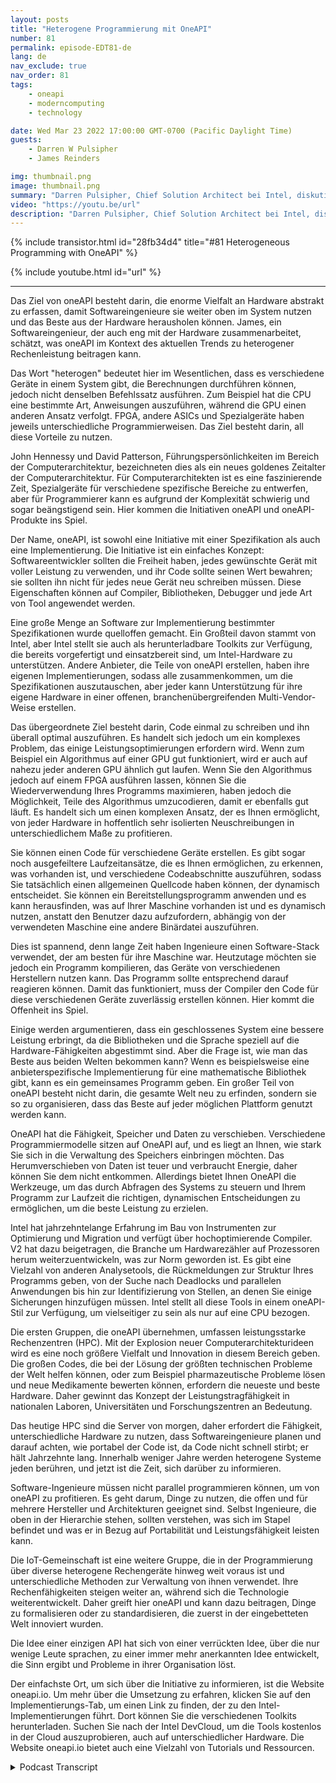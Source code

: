 ```yaml
---
layout: posts
title: "Heterogene Programmierung mit OneAPI"
number: 81
permalink: episode-EDT81-de
lang: de
nav_exclude: true
nav_order: 81
tags:
    - oneapi
    - moderncomputing
    - technology

date: Wed Mar 23 2022 17:00:00 GMT-0700 (Pacific Daylight Time)
guests:
    - Darren W Pulsipher
    - James Reinders

img: thumbnail.png
image: thumbnail.png
summary: "Darren Pulsipher, Chief Solution Architect bei Intel, diskutiert mit James Reinders, dem Chief Evangelist von Intel OneAPI, über die Fähigkeiten und Zukunft von OneAPI. Dabei handelt es sich um ein branchenübergreifendes, offenes, auf Standards basierendes vereinheitlichtes Programmiermodell, das eine gemeinsame Entwicklererfahrung für Beschleunigerarchitekturen bietet."
video: "https://youtu.be/url"
description: "Darren Pulsipher, Chief Solution Architect bei Intel, diskutiert mit James Reinders, dem Chief Evangelist von Intel OneAPI, über die Fähigkeiten und Zukunft von OneAPI. Dabei handelt es sich um ein branchenübergreifendes, offenes, auf Standards basierendes vereinheitlichtes Programmiermodell, das eine gemeinsame Entwicklererfahrung für Beschleunigerarchitekturen bietet."
---
```


<div>
{% include transistor.html id="28fb34d4" title="#81 Heterogeneous Programming with OneAPI" %}

{% include youtube.html id="url" %}
</div>

---

Das Ziel von oneAPI besteht darin, die enorme Vielfalt an Hardware abstrakt zu erfassen, damit Softwareingenieure sie weiter oben im System nutzen und das Beste aus der Hardware herausholen können. James, ein Softwareingenieur, der auch eng mit der Hardware zusammenarbeitet, schätzt, was oneAPI im Kontext des aktuellen Trends zu heterogener Rechenleistung beitragen kann.

Das Wort "heterogen" bedeutet hier im Wesentlichen, dass es verschiedene Geräte in einem System gibt, die Berechnungen durchführen können, jedoch nicht denselben Befehlssatz ausführen. Zum Beispiel hat die CPU eine bestimmte Art, Anweisungen auszuführen, während die GPU einen anderen Ansatz verfolgt. FPGA, andere ASICs und Spezialgeräte haben jeweils unterschiedliche Programmierweisen. Das Ziel besteht darin, all diese Vorteile zu nutzen.

John Hennessy und David Patterson, Führungspersönlichkeiten im Bereich der Computerarchitektur, bezeichneten dies als ein neues goldenes Zeitalter der Computerarchitektur. Für Computerarchitekten ist es eine faszinierende Zeit, Spezialgeräte für verschiedene spezifische Bereiche zu entwerfen, aber für Programmierer kann es aufgrund der Komplexität schwierig und sogar beängstigend sein. Hier kommen die Initiativen oneAPI und oneAPI-Produkte ins Spiel.

Der Name, oneAPI, ist sowohl eine Initiative mit einer Spezifikation als auch eine Implementierung. Die Initiative ist ein einfaches Konzept: Softwareentwickler sollten die Freiheit haben, jedes gewünschte Gerät mit voller Leistung zu verwenden, und ihr Code sollte seinen Wert bewahren; sie sollten ihn nicht für jedes neue Gerät neu schreiben müssen. Diese Eigenschaften können auf Compiler, Bibliotheken, Debugger und jede Art von Tool angewendet werden.

Eine große Menge an Software zur Implementierung bestimmter Spezifikationen wurde quelloffen gemacht. Ein Großteil davon stammt von Intel, aber Intel stellt sie auch als herunterladbare Toolkits zur Verfügung, die bereits vorgefertigt und einsatzbereit sind, um Intel-Hardware zu unterstützen. Andere Anbieter, die Teile von oneAPI erstellen, haben ihre eigenen Implementierungen, sodass alle zusammenkommen, um die Spezifikationen auszutauschen, aber jeder kann Unterstützung für ihre eigene Hardware in einer offenen, branchenübergreifenden Multi-Vendor-Weise erstellen.

Das übergeordnete Ziel besteht darin, Code einmal zu schreiben und ihn überall optimal auszuführen. Es handelt sich jedoch um ein komplexes Problem, das einige Leistungsoptimierungen erfordern wird. Wenn zum Beispiel ein Algorithmus auf einer GPU gut funktioniert, wird er auch auf nahezu jeder anderen GPU ähnlich gut laufen. Wenn Sie den Algorithmus jedoch auf einem FPGA ausführen lassen, können Sie die Wiederverwendung Ihres Programms maximieren, haben jedoch die Möglichkeit, Teile des Algorithmus umzucodieren, damit er ebenfalls gut läuft. Es handelt sich um einen komplexen Ansatz, der es Ihnen ermöglicht, von jeder Hardware in hoffentlich sehr isolierten Neuschreibungen in unterschiedlichem Maße zu profitieren.

Sie können einen Code für verschiedene Geräte erstellen. Es gibt sogar noch ausgefeiltere Laufzeitansätze, die es Ihnen ermöglichen, zu erkennen, was vorhanden ist, und verschiedene Codeabschnitte auszuführen, sodass Sie tatsächlich einen allgemeinen Quellcode haben können, der dynamisch entscheidet. Sie können ein Bereitstellungsprogramm anwenden und es kann herausfinden, was auf Ihrer Maschine vorhanden ist und es dynamisch nutzen, anstatt den Benutzer dazu aufzufordern, abhängig von der verwendeten Maschine eine andere Binärdatei auszuführen.

Dies ist spannend, denn lange Zeit haben Ingenieure einen Software-Stack verwendet, der am besten für ihre Maschine war. Heutzutage möchten sie jedoch ein Programm kompilieren, das Geräte von verschiedenen Herstellern nutzen kann. Das Programm sollte entsprechend darauf reagieren können. Damit das funktioniert, muss der Compiler den Code für diese verschiedenen Geräte zuverlässig erstellen können. Hier kommt die Offenheit ins Spiel.

Einige werden argumentieren, dass ein geschlossenes System eine bessere Leistung erbringt, da die Bibliotheken und die Sprache speziell auf die Hardware-Fähigkeiten abgestimmt sind. Aber die Frage ist, wie man das Beste aus beiden Welten bekommen kann? Wenn es beispielsweise eine anbieterspezifische Implementierung für eine mathematische Bibliothek gibt, kann es ein gemeinsames Programm geben. Ein großer Teil von oneAPI besteht nicht darin, die gesamte Welt neu zu erfinden, sondern sie so zu organisieren, dass das Beste auf jeder möglichen Plattform genutzt werden kann.

OneAPI hat die Fähigkeit, Speicher und Daten zu verschieben. Verschiedene Programmiermodelle sitzen auf OneAPI auf, und es liegt an Ihnen, wie stark Sie sich in die Verwaltung des Speichers einbringen möchten. Das Herumverschieben von Daten ist teuer und verbraucht Energie, daher können Sie dem nicht entkommen. Allerdings bietet Ihnen OneAPI die Werkzeuge, um das durch Abfragen des Systems zu steuern und Ihrem Programm zur Laufzeit die richtigen, dynamischen Entscheidungen zu ermöglichen, um die beste Leistung zu erzielen.

Intel hat jahrzehntelange Erfahrung im Bau von Instrumenten zur Optimierung und Migration und verfügt über hochoptimierende Compiler. V2 hat dazu beigetragen, die Branche um Hardwarezähler auf Prozessoren herum weiterzuentwickeln, was zur Norm geworden ist. Es gibt eine Vielzahl von anderen Analysetools, die Rückmeldungen zur Struktur Ihres Programms geben, von der Suche nach Deadlocks und parallelen Anwendungen bis hin zur Identifizierung von Stellen, an denen Sie einige Sicherungen hinzufügen müssen. Intel stellt all diese Tools in einem oneAPI-Stil zur Verfügung, um vielseitiger zu sein als nur auf eine CPU bezogen.

Die ersten Gruppen, die oneAPI übernehmen, umfassen leistungsstarke Rechenzentren (HPC). Mit der Explosion neuer Computerarchitekturideen wird es eine noch größere Vielfalt und Innovation in diesem Bereich geben. Die großen Codes, die bei der Lösung der größten technischen Probleme der Welt helfen können, oder zum Beispiel pharmazeutische Probleme lösen und neue Medikamente bewerten können, erfordern die neueste und beste Hardware. Daher gewinnt das Konzept der Leistungstragfähigkeit in nationalen Laboren, Universitäten und Forschungszentren an Bedeutung.

Das heutige HPC sind die Server von morgen, daher erfordert die Fähigkeit, unterschiedliche Hardware zu nutzen, dass Softwareingenieure planen und darauf achten, wie portabel der Code ist, da Code nicht schnell stirbt; er hält Jahrzehnte lang. Innerhalb weniger Jahre werden heterogene Systeme jeden berühren, und jetzt ist die Zeit, sich darüber zu informieren.

Software-Ingenieure müssen nicht parallel programmieren können, um von oneAPI zu profitieren. Es geht darum, Dinge zu nutzen, die offen und für mehrere Hersteller und Architekturen geeignet sind. Selbst Ingenieure, die oben in der Hierarchie stehen, sollten verstehen, was sich im Stapel befindet und was er in Bezug auf Portabilität und Leistungsfähigkeit leisten kann.

Die IoT-Gemeinschaft ist eine weitere Gruppe, die in der Programmierung über diverse heterogene Rechengeräte hinweg weit voraus ist und unterschiedliche Methoden zur Verwaltung von ihnen verwendet. Ihre Rechenfähigkeiten steigen weiter an, während sich die Technologie weiterentwickelt. Daher greift hier oneAPI und kann dazu beitragen, Dinge zu formalisieren oder zu standardisieren, die zuerst in der eingebetteten Welt innoviert wurden.

Die Idee einer einzigen API hat sich von einer verrückten Idee, über die nur wenige Leute sprachen, zu einer immer mehr anerkannten Idee entwickelt, die Sinn ergibt und Probleme in ihrer Organisation löst.

Der einfachste Ort, um sich über die Initiative zu informieren, ist die Website oneapi.io. Um mehr über die Umsetzung zu erfahren, klicken Sie auf den Implementierungs-Tab, um einen Link zu finden, der zu den Intel-Implementierungen führt. Dort können Sie die verschiedenen Toolkits herunterladen. Suchen Sie nach der Intel DevCloud, um die Tools kostenlos in der Cloud auszuprobieren, auch auf unterschiedlicher Hardware. Die Website oneapi.io bietet auch eine Vielzahl von Tutorials und Ressourcen.



<details>
<summary> Podcast Transcript </summary>

<p></p>

</details>
